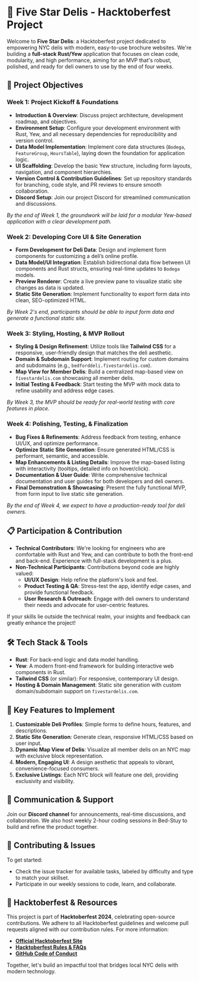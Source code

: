 # 🥪 Five Star Delis - Hacktoberfest Project

Welcome to **Five Star Delis**: a Hacktoberfest project dedicated to empowering NYC delis with modern, easy-to-use brochure websites. We're building a **full-stack Rust/Yew** application that focuses on clean code, modularity, and high performance, aiming for an MVP that's robust, polished, and ready for deli owners to use by the end of four weeks.

## 🚀 Project Objectives

### Week 1: Project Kickoff & Foundations
- **Introduction & Overview**: Discuss project architecture, development roadmap, and objectives.
- **Environment Setup**: Configure your development environment with Rust, Yew, and all necessary dependencies for reproducibility and version control.
- **Data Model Implementation**: Implement core data structures (`Bodega`, `FeatureGroup`, `HoursTable`), laying down the foundation for application logic.
- **UI Scaffolding**: Develop the basic Yew structure, including form layouts, navigation, and component hierarchies.
- **Version Control & Contribution Guidelines**: Set up repository standards for branching, code style, and PR reviews to ensure smooth collaboration.
- **Discord Setup**: Join our project Discord for streamlined communication and discussions.

*By the end of Week 1, the groundwork will be laid for a modular Yew-based application with a clear development path.*

### Week 2: Developing Core UI & Site Generation
- **Form Development for Deli Data**: Design and implement form components for customizing a deli’s online profile.
- **Data Model/UI Integration**: Establish bidirectional data flow between UI components and Rust structs, ensuring real-time updates to `Bodega` models.
- **Preview Renderer**: Create a live preview pane to visualize static site changes as data is updated.
- **Static Site Generation**: Implement functionality to export form data into clean, SEO-optimized HTML.

*By Week 2's end, participants should be able to input form data and generate a functional static site.*

### Week 3: Styling, Hosting, & MVP Rollout
- **Styling & Design Refinement**: Utilize tools like **Tailwind CSS** for a responsive, user-friendly design that matches the deli aesthetic.
- **Domain & Subdomain Support**: Implement routing for custom domains and subdomains (e.g., `bedforddeli.fivestardelis.com`).
- **Map View for Member Delis**: Build a centralized map-based view on `fivestardelis.com` showcasing all member delis.
- **Initial Testing & Feedback**: Start testing the MVP with mock data to refine usability and address edge cases.

*By Week 3, the MVP should be ready for real-world testing with core features in place.*

### Week 4: Polishing, Testing, & Finalization
- **Bug Fixes & Refinements**: Address feedback from testing, enhance UI/UX, and optimize performance.
- **Optimize Static Site Generation**: Ensure generated HTML/CSS is performant, semantic, and accessible.
- **Map Enhancements & Listing Details**: Improve the map-based listing with interactivity (tooltips, detailed info on hover/click).
- **Documentation & User Guide**: Write comprehensive technical documentation and user guides for both developers and deli owners.
- **Final Demonstration & Showcasing**: Present the fully functional MVP, from form input to live static site generation.

*By the end of Week 4, we expect to have a production-ready tool for deli owners.*

## 📋 Participation & Contribution
- **Technical Contributors**: We're looking for engineers who are comfortable with Rust and Yew, and can contribute to both the front-end and back-end. Experience with full-stack development is a plus.
- **Non-Technical Participants**: Contributions beyond code are highly valued:
  - **UI/UX Design**: Help refine the platform's look and feel.
  - **Product Testing & QA**: Stress-test the app, identify edge cases, and provide functional feedback.
  - **User Research & Outreach**: Engage with deli owners to understand their needs and advocate for user-centric features.

If your skills lie outside the technical realm, your insights and feedback can greatly enhance the project!

## 🛠 Tech Stack & Tools
- **Rust**: For back-end logic and data model handling.
- **Yew**: A modern front-end framework for building interactive web components in Rust.
- **Tailwind CSS** (or similar): For responsive, contemporary UI design.
- **Hosting & Domain Management**: Static site generation with custom domain/subdomain support on `fivestardelis.com`.

## 🎯 Key Features to Implement
1. **Customizable Deli Profiles**: Simple forms to define hours, features, and descriptions.
2. **Static Site Generation**: Generate clean, responsive HTML/CSS based on user input.
3. **Dynamic Map View of Delis**: Visualize all member delis on an NYC map with exclusive block representation.
4. **Modern, Engaging UI**: A design aesthetic that appeals to vibrant, convenience-focused consumers.
5. **Exclusive Listings**: Each NYC block will feature one deli, providing exclusivity and visibility.

## 💬 Communication & Support
Join our **Discord channel** for announcements, real-time discussions, and collaboration. We also host weekly 2-hour coding sessions in Bed-Stuy to build and refine the product together.

## 🤝 Contributing & Issues
To get started:
- Check the issue tracker for available tasks, labeled by difficulty and type to match your skillset.
- Participate in our weekly sessions to code, learn, and collaborate.

## 🎉 Hacktoberfest & Resources
This project is part of **Hacktoberfest 2024**, celebrating open-source contributions. We adhere to all Hacktoberfest guidelines and welcome pull requests aligned with our contribution rules. For more information:
- **[Official Hacktoberfest Site](https://hacktoberfest.com)**
- **[Hacktoberfest Rules & FAQs](https://hacktoberfest.com/faq)**
- **[GitHub Code of Conduct](https://docs.github.com/en/github/site-policy/github-community-code-of-conduct)**

Together, let's build an impactful tool that bridges local NYC delis with modern technology.

